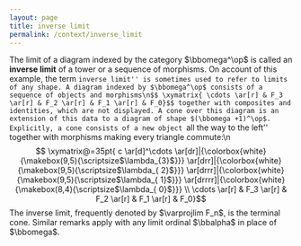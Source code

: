 ```yaml
---
layout: page
title: inverse limit
permalink: /context/inverse_limit
---
```

The limit of a diagram indexed by the category $\bbomega^\op$ is called an **inverse limit** of a tower or a sequence of morphisms. On account of this example, the term ``inverse limit'' is sometimes used to refer to limits of any shape. A diagram indexed by $\bbomega^\op$ consists of a sequence of objects and morphisms\n$$ \xymatrix{ \cdots \ar[r] & F_3 \ar[r] & F_2 \ar[r] & F_1 \ar[r] & F_0}$$ together with composites and identities, which are not displayed. A cone over this diagram is an extension of this data to a diagram of shape $(\bbomega +1)^\op$. Explicitly, a cone consists of a new object ``all the way to the left'' together with morphisms making every triangle commute:\n$$ \xymatrix@=35pt{ c \ar[d]^\cdots \ar[dr]|{\colorbox{white}{\makebox(9,5){\scriptsize$\lambda_{3}$}}} \ar[drr]|{\colorbox{white}{\makebox(9,5){\scriptsize$\lambda_{ 2}$}}} \ar[drrr]|{\colorbox{white}{\makebox(9,5){\scriptsize$\lambda_{ 1}$}}} \ar[drrrr]|{\colorbox{white}{\makebox(8,4){\scriptsize$\lambda_{ 0}$}}} \\  \cdots \ar[r] & F_3 \ar[r] & F_2 \ar[r] & F_1 \ar[r] & F_0}$$ The inverse limit,  frequently denoted by $\varprojlim F_n$, is the terminal cone. Similar remarks apply with any limit ordinal $\bbalpha$ in place of $\bbomega$.
